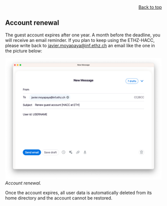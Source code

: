 <div id="readme" class="Box-body readme blob js-code-block-container">
<article class="markdown-body entry-content p-3 p-md-6" itemprop="text">
<p align="right">
<a href="https://github.com/fpgasystems/hacc#--heterogenous-accelerated-compute-cluster">Back to top</a>
</p>

# Account renewal

The guest account expires after one year. A month before the deadline, you will receive an email reminder. If you plan to keep using the ETHZ-HACC, please write back to [javier.moyapaya@inf.ethz.ch](mailto:javier.moyapaya@inf.ethz.ch) an email like the one in the picture below:

![Account renewal.](../imgs/account-renewal.png "Account renewal.")
*Account renewal.*

Once the account expires, all user data is automatically deleted from its home directory and the account cannot be restored.